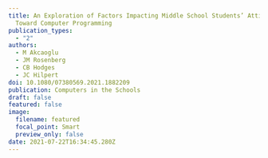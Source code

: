 ```yaml
---
title: An Exploration of Factors Impacting Middle School Students’ Attitudes
  Toward Computer Programming
publication_types:
  - "2"
authors:
  - M Akcaoglu
  - JM Rosenberg
  - CB Hodges
  - JC Hilpert
doi: 10.1080/07380569.2021.1882209
publication: Computers in the Schools
draft: false
featured: false
image:
  filename: featured
  focal_point: Smart
  preview_only: false
date: 2021-07-22T16:34:45.280Z
---
```

